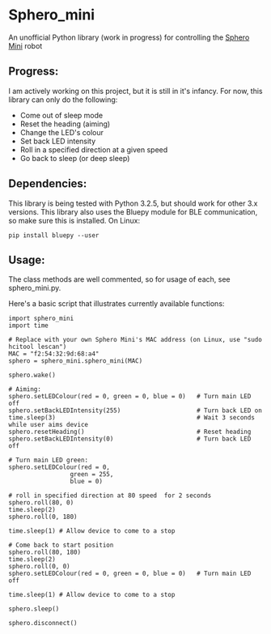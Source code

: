 # Sphero_mini
An unofficial Python library (work in progress) for controlling the [Sphero Mini](https://www.sphero.com/sphero-mini) robot

## Progress:
I am actively working on this project, but it is still in it's infancy. For now, this library can only do the following:
* Come out of sleep mode
* Reset the heading (aiming)
* Change the LED's colour
* Set back LED intensity
* Roll in a specified direction at a given speed
* Go back to sleep (or deep sleep)

## Dependencies:
This library is being tested with Python 3.2.5, but should work for other 3.x versions. This library also uses the Bluepy module for BLE communication, so make sure this is installed. On Linux:

    pip install bluepy --user
    
## Usage:
The class methods are well commented, so for usage of each, see sphero_mini.py. 

Here's a basic script that illustrates currently available functions:

    import sphero_mini
    import time

    # Replace with your own Sphero Mini's MAC address (on Linux, use "sudo hcitool lescan")
    MAC = "f2:54:32:9d:68:a4"
    sphero = sphero_mini.sphero_mini(MAC)

    sphero.wake()

    # Aiming:
    sphero.setLEDColour(red = 0, green = 0, blue = 0)   # Turn main LED off
    sphero.setBackLEDIntensity(255)                     # Turn back LED on
    time.sleep(3)                                       # Wait 3 seconds while user aims device
    sphero.resetHeading()                               # Reset heading
    sphero.setBackLEDIntensity(0)                       # Turn back LED off

    # Turn main LED green:
    sphero.setLEDColour(red = 0,
                     green = 255,
                     blue = 0)

    # roll in specified direction at 80 speed  for 2 seconds
    sphero.roll(80, 0)
    time.sleep(2)
    sphero.roll(0, 180)

    time.sleep(1) # Allow device to come to a stop

    # Come back to start position
    sphero.roll(80, 180)
    time.sleep(2)
    sphero.roll(0, 0)
    sphero.setLEDColour(red = 0, green = 0, blue = 0)   # Turn main LED off

    time.sleep(1) # Allow device to come to a stop

    sphero.sleep()

    sphero.disconnect()
